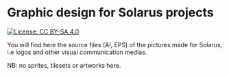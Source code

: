 # Graphic design for Solarus projects

[![License: CC BY-SA 4.0](https://licensebuttons.net/l/by-sa/4.0/80x15.png)](https://creativecommons.org/licenses/by-sa/4.0/)

You will find here the source files (AI, EPS) of the pictures made for Solarus, i.e logos and other visual communication medias.

NB: no sprites, tilesets or artworks here.
